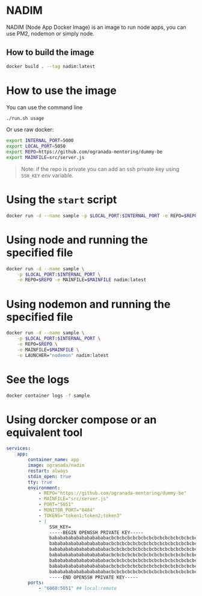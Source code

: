 # NADIM
NADIM (Node App Docker Image) is an image to run node apps, you can use PM2, nodemon or simply node.

## How to build the image
```bash
docker build . --tag nadim:latest
```

# How to use the image
You can use the command line
```bash
./run.sh usage
```

Or use raw docker:
```bash
export INTERNAL_PORT=5000
export LOCAL_PORT=5050
export REPO=https://github.com/ogranada-mentoring/dummy-be
export MAINFILE=src/server.js
```

> Note: if the repo is private you can add an ssh private key using `SSH_KEY` env variable.

# Using the `start` script
```bash
docker run -d --name sample -p $LOCAL_PORT:$INTERNAL_PORT -e REPO=$REPO nadim:latest
```

# Using node and running the specified file
```bash
docker run -d --name sample \
    -p $LOCAL_PORT:$INTERNAL_PORT \
    -e REPO=$REPO -e MAINFILE=$MAINFILE nadim:latest
```

# Using nodemon and running the specified file
```bash
docker run -d --name sample \
    -p $LOCAL_PORT:$INTERNAL_PORT \
    -e REPO=$REPO \
    -e MAINFILE=$MAINFILE \
    -e LAUNCHER="nodemon" nadim:latest
```

# See the logs
```bash
docker container logs -f sample
```

# Using dorcker compose or an equivalent tool
```yml
services:
    app:
        container_name: app
        image: ogranada/nadim
        restart: always
        stdin_open: true
        tty: true
        environment:
            - REPO="https://github.com/ogranada-mentoring/dummy-be"
            - MAINFILE="src/server.js"
            - PORT="5051"
            - MONITOR_PORT="8484"
            - TOKENS="token1;token2;token3"
            - |
                SSH_KEY=
                -----BEGIN OPENSSH PRIVATE KEY-----
                bababababababababababacbcbcbcbcbcbcbcbcbcbcbcbcbcbcbcbcbcbc10101010101
                bababababababababababacbcbcbcbcbcbcbcbcbcbcbcbcbcbcbcbcbcbc10101010101
                bababababababababababacbcbcbcbcbcbcbcbcbcbcbcbcbcbcbcbcbcbc10101010101
                bababababababababababacbcbcbcbcbcbcbcbcbcbcbcbcbcbcbcbcbcbc10101010101
                bababababababababababacbcbcbcbcbcbcbcbcbcbcbcbcbcbcbcbcbcbc10101010101
                bababababababababababacbcbcbcbcbcbcbcbcbcbcbcbcbcbcbcbcbcbc10101010101
                bababababababababababacbcbcbcbcbcbcbcbcbcbcbcbcbcbcbcbcbcbc
                -----END OPENSSH PRIVATE KEY-----
        ports:
            - "6060:5051" ## local:remote

```
